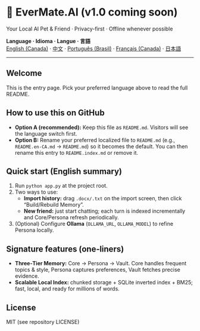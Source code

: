 # 🐾 EverMate.AI (v1.0 coming soon)
Your Local AI Pet & Friend · Privacy-first · Offline whenever possible

**Language · Idioma · Langue · 言語**  
[English (Canada)](README.en-CA.md) · [中文](README.zh-CN.md) · [Português (Brasil)](README.pt-BR.md) · [Français (Canada)](README.fr-CA.md) · [日本語](README.ja-JP.md)

---

## Welcome
This is the entry page. Pick your preferred language above to read the full README.

## How to use this on GitHub
- **Option A (recommended):** Keep this file as `README.md`. Visitors will see the language switch first.  
- **Option B:** Rename your preferred localized file to `README.md` (e.g., `README.en-CA.md` → `README.md`) so it becomes the default. You can then rename this entry to `README.index.md` or remove it.

## Quick start (English summary)
1. Run `python app.py` at the project root.  
2. Two ways to use:  
   - **Import history:** drag `.docx/.txt` on the import screen, then click “Build/Rebuild Memory”.  
   - **New friend:** just start chatting; each turn is indexed incrementally and Core/Persona refresh periodically.  
3. (Optional) Configure **Ollama** (`OLLAMA_URL`, `OLLAMA_MODEL`) to refine Persona locally.

## Signature features (one‑liners)
- **Three‑Tier Memory:** Core → Persona → Vault. Core handles frequent topics & style, Persona captures preferences, Vault fetches precise evidence.  
- **Scalable Local Index:** chunked storage + SQLite inverted index + BM25; fast, local, and ready for millions of words.

## License
MIT (see repository LICENSE)

